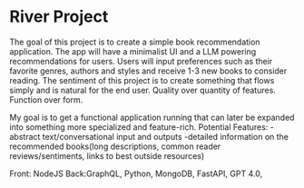 ﻿# River Project
The goal of this project is to create a simple book recommendation application. The app will have a minimalist UI and a LLM powering recommendations for users. Users will input preferences such as their favorite genres, authors and styles and receive 1-3 new books to consider reading. The sentiment of this project is to create something that flows simply and is natural for the end user. Quality over quantity of features. Function over form.

My goal is to get a functional application running that can later be expanded into something more specialized and feature-rich.
Potential Features:
-abstract text/conversational input and outputs
-detailed information on the recommended books(long descriptions, common reader reviews/sentiments, links to best outside resources)


Front: NodeJS
Back:GraphQL, Python, MongoDB, FastAPI, GPT 4.0, 
